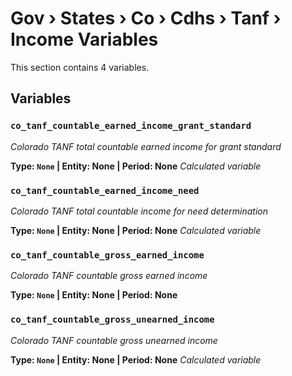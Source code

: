 # Gov › States › Co › Cdhs › Tanf › Income Variables

This section contains 4 variables.

## Variables

### `co_tanf_countable_earned_income_grant_standard`
*Colorado TANF total countable earned income for grant standard*

**Type: `None` | Entity: None | Period: None**
*Calculated variable*

### `co_tanf_countable_earned_income_need`
*Colorado TANF total countable income for need determination*

**Type: `None` | Entity: None | Period: None**
*Calculated variable*

### `co_tanf_countable_gross_earned_income`
*Colorado TANF countable gross earned income*

**Type: `None` | Entity: None | Period: None**

### `co_tanf_countable_gross_unearned_income`
*Colorado TANF countable gross unearned income*

**Type: `None` | Entity: None | Period: None**
*Calculated variable*
